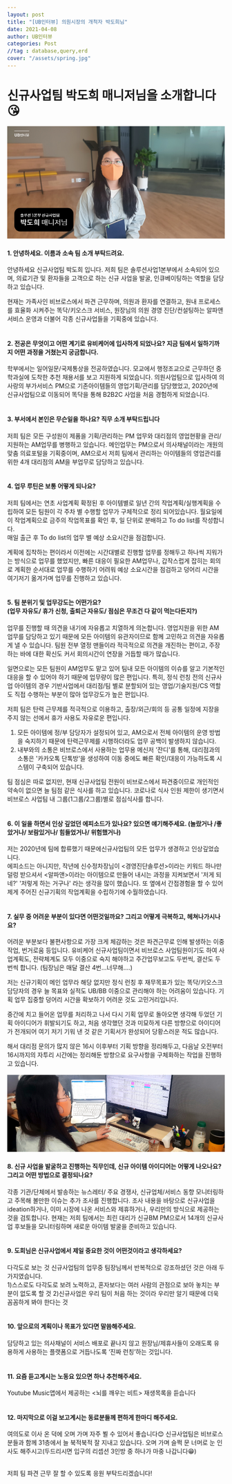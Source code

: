 ```yaml
---
layout: post
title: "[UB인터뷰] 의원시장의 개척자 박도희님"
date: 2021-04-08
author: UB인터뷰
categories: Post
//tag : database,query,erd
cover: "/assets/spring.jpg"
---
```



# 신규사업팀 박도희 매니저님을 소개합니다 😘


![](/assets/posting/20210408/img1.png)

#### 1. 안녕하세요. 이름과 소속 팀 소개 부탁드려요.
안녕하세요 신규사업팀 박도희 입니다.
저희 팀은 솔루션사업1본부에서 소속되어 있으며,
의료기관 및 환자들을 고객으로 하는 신규 사업을 발굴, 인큐베이팅하는 역할을 담당하고 있습니다.
  
현재는 가족사인 비브로스에서 파견 근무하며,
의원과 환자를 연결하고, 원내 프로세스를 효율화 시켜주는 똑닥/키오스크 서비스,
원장님의 의원 경영 진단/컨설팅하는 알파앤 서비스 운영과 더불어 각종 신규사업들을 기획중에 있습니다.
<br><br>

#### 2. 전공은 무엇이고 어떤 계기로 유비케어에 입사하게 되었나요? 지금 팀에서 일하기까지 어떤 과정을 거쳤는지 궁금합니다.
학부에서는 일어일문/국제통상을 전공하였습니다.
모교에서 행정조교으로 근무하던 중 학과실에 도착한 추천 채용서를 보고 지원하게 되었습니다.
의원사업팀으로 입사하여 의사랑의 부가서비스 PM으로 기존아이템들의 영업기획/관리를 담당했었고,
2020년에 신규사업팀으로 이동되어 똑닥을 통해 B2B2C 사업을 처음 경험하게 되었습니다.
<br><br>

#### 3. 부서에서 본인은 무슨일을 하나요? 직무 소개 부탁드립니다
저희 팀은 모든 구성원이 제품을 기획/관리하는 PM 업무와 대리점의 영업현황을 관리/지원하는 AM업무를 병행하고 있습니다.
메인업무는 PM으로서 의사채널이라는 개원의 맞춤 의료포털을 기획중이며,
AM으로서 저희 팀에서 관리하는 아이템들의 영업관리를 위한 4개 대리점의 AM을 부업무로 담당하고 있습니다.
<br><br>

#### 4. 업무 루틴은 보통 어떻게 되나요?
저희 팀에서는 연초 사업계획 확정된 후 아이템별로 일년 간의 작업계획/실행계획을 수립하여
모든 팀원이 각 주차 별 수행할 업무가 구체적으로 정리 되어있습니다.
월요일에 이 작업계획으로 금주의 작업목표를 확인 후, 일 단위로 분배하고 To do list를 작성합니다.  
매일 출근 후 To do list의 업무 별 예상 소요시간을 점검합니다.

계획에 집착하는 편이라서 이전에는 시간대별로 진행할 업무를 정해두고 하나씩 지워가는 방식으로 업무를 했었지만,
빠른 대응이 필요한 AM업무나, 갑작스럽게 잡히는 회의로 계획한 순서대로 업무를 수행하기 어려워
예상 소요시간을 점검하고 덩어리 시간을 여기저기 옮겨가며 업무를 진행하고 있습니다.
<br><br>

#### 5. 팀 분위기 및 업무강도는 어떤가요? <br>(업무 자유도/ 휴가 신청, 출퇴근 자유도/ 점심은 무조건 다 같이 먹는다든지?)
업무를 진행할 때 의견을 내기에 자유롭고 치열하게 의논합니다.
영업지원을 위한 AM 업무를 담당하고 있기 때문에 모든 아이템의 유관자이므로 함께 고민하고 의견을 자유롭게 낼 수 있습니다.
팀원 전부 열정 맨들이라 적극적으로 의견을 개진하는 편이고, 주장하는 바에 대한 확신도 커서 회의시간이 연장을 거듭할 때가 많습니다.

일면으로는 모든 팀원이 AM업무도 맡고 있어 팀내 모든 아이템의 이슈를 알고 기본적인 대응을 할 수 있어야 하기 때문에 업무량이 많은 편입니다.
특히, 정식 런칭 전의 신규사업 아이템의 경우 기반사업에서 대리점/팀 별로 분할되어 있는 영업/기술지원/CS 역할도 직접 수행하는 부분이 많아 업무강도가 높은 편입니다.

저희 팀은 탄력 근무제를 적극적으로 이용하고, 출장/외근/회의 등 공통 일정에 지장을 주지 않는 선에서 휴가 사용도 자유로운 편입니다.

1) 모든 아이템에 정/부 담당자가 설정되어 있고, AM으로서 전체 아이템의 운영 방법을 숙지하기 때문에 탄력근무제를 시행하더라도 업무 공백이 발생하지 않습니다.<br>
2) 내부와의 소통은 비브로스에서 사용하는 업무용 메신저 '잔디'를 통해, 대리점과의 소통은 '카카오톡 단톡방'을 생성하여 이동 중에도 빠른 확인/대응이 가능하도록 시스템이 구축되어 있습니다.

팀 점심은 따로 없지만,
현재 신규사업팀 전원이 비브로스에서 파견중이므로 개인적인 약속이 없으면 늘 팀점 같은 식사를 하고 있습니다.
코로나로 식사 인원 제한이 생기면서 비브로스 사업팀 내 그룹(1그룹/2그룹)별로 점심식사를 합니다.
<br><br>

#### 6. 이 일을 하면서 인상 깊었던 에피소드가 있나요? 있으면 얘기해주세요. (놀랐거나 /좋았거나/ 보람있거나/ 힘들었거나/ 위험했거나)
저는 2020년에 팀에 합류했기 때문에신규사업팀의 모든 업무가 생경하고 인상깊었습니다.
<br>
에피소드는 아니지만, 작년에 신수정차장님이 <경영진단솔루션>이라는 키워드 하나만 덜렁 받으셔서 <알파앤>이라는 아이템으로 만들어 내시는 과정을 지켜보면서
'저게 되네?' '저렇게 하는 거구나' 라는 생각을 많이 했습니다. 또 옆에서 간접경험을 할 수 있어 제게 주어진 신규기획의 작업계획을 수립하기에 수월하였습니다.
<br><br>
 

#### 7. 실무 중 어려운 부분이 있다면 어떤것일까요? 그리고 어떻게 극복하고, 헤쳐나가시나요? 
어려운 부분보다 불편사항으로 가장 크게 체감하는 것은 파견근무로 인해 발생하는 이중작업, 번거로움 등입니다.
유비케어 신규사업팀이면서 비브로스 사업팀원이기도 하여 사업계획도, 전략체계도 모두 이중으로 숙지 해야하고 주간업무보고도 두번씩, 결산도 두번씩 합니다. (팀장님은 매달 결산 4번…너무해….)

저는 신규기획이 메인 업무라 해당 없지만 정식 런칭 후 재무목표가 있는 똑닥/키오스크 담당자의 경우 늘 목표와 실적도 UB/BB 이중으로 관리해야 하는 어려움이 있습니다.
기획 업무 집중할 덩어리 시간을 확보하기 어려운 것도 고민거리입니다.

중간에 치고 들어온 업무를 처리하고 나서 다시 기획 업무로 돌아오면 생각해 두었던 기획 아이디어가 휘발되기도 하고, 처음 생각했던 것과 미묘하게 다른 방향으로 아이디어가 전개되어 여기 저기 기워 낸 것 같은 기획서가 완성되어 당황스러운 적도 많습니다.

 해서 대리점 문의가 많지 않은 16시 이후부터 기획 방향을 정리해두고, 다음날 오전부터 16시까지의 자투리 시간에는 정리해둔 방향으로 요구사항을 구체화하는 작업을 진행하고 있습니다.
<br>
<br>
 ![](/assets/posting/20210408/img2.png)
<br>

#### 8. 신규 사업을 발굴하고 진행하는 직무인데, 신규 아이템 아이디어는 어떻게 나오나요? 그리고 어떤 방법으로 결정되나요? 
각종 기관/단체에서 발송하는 뉴스레터/ 주요 경쟁사, 신규업체/서비스 동향 모니터링하고 주목해 볼만한 이슈는 추가 조사를 진행합니다.
조사 내용을 바탕으로 신규사업을 ideation하거나, 이미 시장에 나온 서비스와 제휴하거나, 우리만의 방식으로 제공하는 것을 검토합니다.
현재는 저희 팀에서는 최린 대리가 신규BM PM으로서 14개의 신규사업 후보들을 모니터링하며 새로운 아이템 발굴을 준비하고 있습니다.
<br><br>

#### 9. 도희님은 신규사업에서 제일 중요한 것이 어떤것이라고 생각하세요? 
다각도로 보는 것
신규사업팀의 업무중 팀장님께서 반복적으로 강조하셨던 것은 아래 두 가지였습니다.
<br>
1)스스로도 다각도로 보려 노력하고, 혼자보다는 여러 사람의 관점으로 보아 놓치는 부분이 없도록 할 것
2)신규사업은 우리 팀이 처음 하는 것이라 우리만 알기 때문에 더욱 꼼꼼하게 봐야 한다는 것
<br><br>

#### 10. 앞으로의 계획이나 목표가 있다면 말씀해주세요.
담당하고 있는 의사채널이 서비스 배포로 끝나지 않고 원장님/제휴사들이 오래도록 유용하게 사용하는 플랫폼으로 거듭나도록 ‘진짜 런칭’하는 것입니다.
<br><br>
 

#### 11. 요즘 듣고계시는 노동요 있으면 하나 추천해주세요.
Youtube Music앱에서 제공하는 <뇌를 깨우는 비트> 재생목록을 듣습니다
<br><br> 

#### 12. 마지막으로 이걸 보고계시는 동료분들께 편하게 한마디 해주세요.
여의도로 이사 온 덕에 오며 가며 자주 뵐 수 있어서 좋습니다😊
신규사업팀은 비브로스 분들과 함께 31층에서 늘 북적북적 잘 지내고 있습니다.
오며 가며 슬쩍 문 너머로 눈 인사도 해주시고(두드리시면 입구의 리셉션 3인방 중 하나가 마중 나갑니다😁)
<br><br>

저희 팀 파견 근무 잘 할 수 있도록 응원 부탁드리겠습니다!
